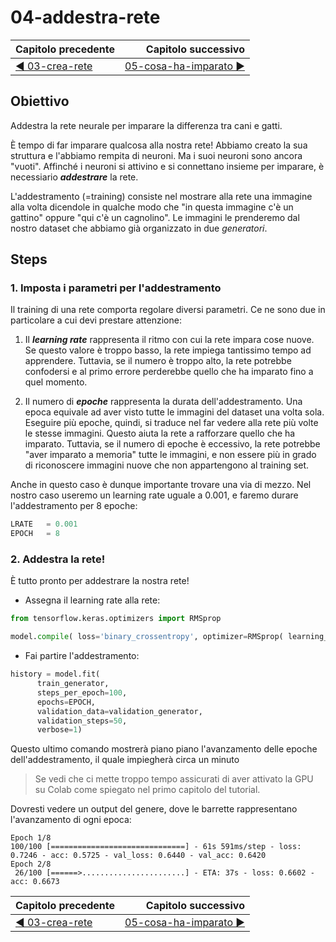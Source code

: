 # 04-addestra-rete 

| Capitolo precedente                                                                                                                                          | Capitolo successivo                                                                           |
| :--------------------------------------------------------------------------------------------------------------------------------------------------------------- | ---------------------------------------------------------------------------------------------------: |
| [◀︎ 03-crea-rete](../03-crea-rete)  | [05-cosa-ha-imparato ▶︎](../05-cosa-ha-imparato) |

## Obiettivo

Addestra la rete neurale per imparare la differenza tra cani e gatti.

È tempo di far imparare qualcosa alla nostra rete! Abbiamo creato la sua struttura e l'abbiamo rempita di neuroni. Ma i suoi neuroni sono ancora "vuoti". Affinché i neuroni si attivino e si connettano insieme per imparare, è necessiario ***addestrare*** la rete.

L'addestramento (=training) consiste nel mostrare alla rete una immagine alla volta dicendole in qualche modo che "in questa immagine c'è un gattino" oppure "qui c'è un cagnolino". Le immagini le prenderemo dal nostro dataset che abbiamo già organizzato in due *generatori*.


## Steps

### 1. Imposta i parametri per l'addestramento

Il training di una rete comporta regolare diversi parametri. Ce ne sono due in particolare a cui devi prestare attenzione:

1. Il ***learning rate*** rappresenta il ritmo con cui la rete impara cose nuove. Se questo valore è troppo basso, la rete impiega tantissimo tempo ad apprendere. Tuttavia, se il numero è troppo alto, la rete potrebbe confodersi e al primo errore perderebbe quello che ha imparato fino a quel momento.

2. Il numero di ***epoche*** rappresenta la durata dell'addestramento. Una epoca equivale ad aver visto tutte le immagini del dataset una volta sola. Eseguire più epoche, quindi, si traduce nel far vedere alla rete più volte le stesse immagini. Questo aiuta la rete a rafforzare quello che ha imparato. Tuttavia, se il numero di epoche è eccessivo, la rete potrebbe "aver imparato a memoria" tutte le immagini, e non essere più in grado di riconoscere immagini nuove che non appartengono al training set.

Anche in questo caso è dunque importante trovare una via di mezzo. Nel nostro caso useremo un learning rate uguale a 0.001, e faremo durare l'addestramento per 8 epoche:

```py
LRATE   = 0.001
EPOCH   = 8
```

### 2. Addestra la rete!

È tutto pronto per addestrare la nostra rete!

- Assegna il learning rate alla rete:

```py
from tensorflow.keras.optimizers import RMSprop

model.compile( loss='binary_crossentropy', optimizer=RMSprop( learning_rate=LRATE ), metrics=[ 'acc' ] )

```

- Fai partire l'addestramento:


```py
history = model.fit(
      train_generator,
      steps_per_epoch=100,
      epochs=EPOCH,
      validation_data=validation_generator,
      validation_steps=50,
      verbose=1)
```

Questo ultimo comando mostrerà piano piano l'avanzamento delle epoche dell'addestramento, il quale impiegherà circa un minuto

> Se vedi che ci mette troppo tempo assicurati di aver attivato la GPU su Colab come spiegato nel primo capitolo del tutorial.

Dovresti vedere un output del genere, dove le barrette rappresentano l'avanzamento di ogni epoca:

```
Epoch 1/8
100/100 [==============================] - 61s 591ms/step - loss: 0.7246 - acc: 0.5725 - val_loss: 0.6440 - val_acc: 0.6420
Epoch 2/8
 26/100 [======>.......................] - ETA: 37s - loss: 0.6602 - acc: 0.6673
```


| Capitolo precedente                                                                                                                                          | Capitolo successivo                                                                           |
| :--------------------------------------------------------------------------------------------------------------------------------------------------------------- | ---------------------------------------------------------------------------------------------------: |
| [◀︎ 03-crea-rete](../03-crea-rete)  | [05-cosa-ha-imparato ▶︎](../05-cosa-ha-imparato) |
